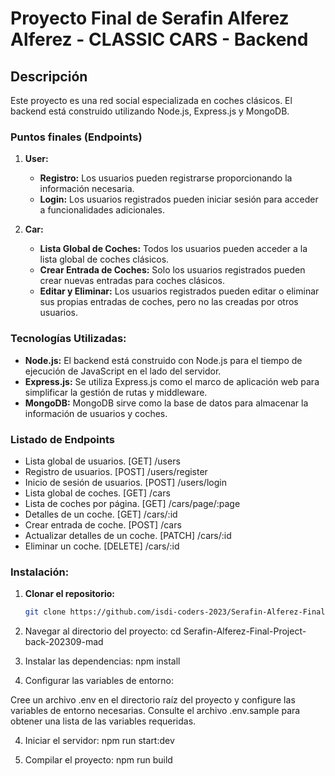 # Proyecto Final de Serafin Alferez Alferez - CLASSIC CARS - Backend

## Descripción

Este proyecto es una red social especializada en coches clásicos. El backend está construido utilizando Node.js, Express.js y MongoDB.

### Puntos finales (Endpoints)

1. **User:**
   - **Registro:** Los usuarios pueden registrarse proporcionando la información necesaria.
   - **Login:** Los usuarios registrados pueden iniciar sesión para acceder a funcionalidades adicionales.

2. **Car:**
   - **Lista Global de Coches:** Todos los usuarios pueden acceder a la lista global de coches clásicos.
   - **Crear Entrada de Coches:** Solo los usuarios registrados pueden crear nuevas entradas para coches clásicos.
   - **Editar y Eliminar:** Los usuarios registrados pueden editar o eliminar sus propias entradas de coches, pero no las creadas por otros usuarios.

### Tecnologías Utilizadas:

- **Node.js:** El backend está construido con Node.js para el tiempo de ejecución de JavaScript en el lado del servidor.
- **Express.js:** Se utiliza Express.js como el marco de aplicación web para simplificar la gestión de rutas y middleware.
- **MongoDB:** MongoDB sirve como la base de datos para almacenar la información de usuarios y coches.

### Listado de Endpoints

- Lista global de usuarios. [GET] /users
- Registro de usuarios. [POST] /users/register
- Inicio de sesión de usuarios. [POST] /users/login
- Lista global de coches. [GET] /cars
- Lista de coches por página. [GET] /cars/page/:page
- Detalles de un coche. [GET] /cars/:id
- Crear entrada de coche. [POST] /cars
- Actualizar detalles de un coche. [PATCH] /cars/:id
- Eliminar un coche. [DELETE] /cars/:id

### Instalación:

1. **Clonar el repositorio:**

   ```bash
   git clone https://github.com/isdi-coders-2023/Serafin-Alferez-Final-Project-back-202309-mad

1. Navegar al directorio del proyecto:
  cd Serafin-Alferez-Final-Project-back-202309-mad

2. Instalar las dependencias:
  npm install

3. Configurar las variables de entorno:

Cree un archivo .env en el directorio raíz del proyecto y configure las variables de entorno necesarias. Consulte el archivo .env.sample para obtener una lista de las variables requeridas.

4. Iniciar el servidor:
  npm run start:dev

5. Compilar el proyecto:
  npm run build
